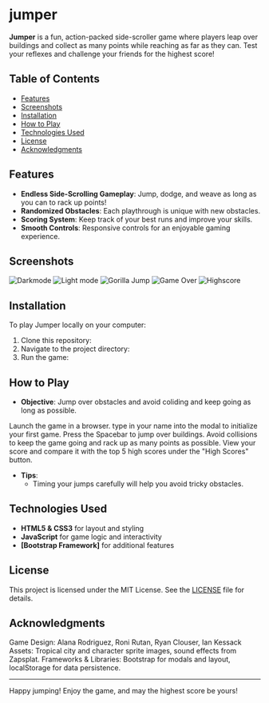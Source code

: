 <!--**under construction**-->
# jumper

**Jumper** is a fun, action-packed side-scroller game where players leap over buildings and collect as many points while reaching as far as they can. Test your reflexes and challenge your friends for the highest score!

## Table of Contents

- [Features](#features)
- [Screenshots](#screenshots)
- [Installation](#installation)
- [How to Play](#how-to-play)
- [Technologies Used](#technologies-used)
- [License](#license)
- [Acknowledgments](#Acknowledgments) 

## Features

- **Endless Side-Scrolling Gameplay**: Jump, dodge, and weave as long as you can to rack up points!
- **Randomized Obstacles**: Each playthrough is unique with new obstacles.
- **Scoring System**: Keep track of your best runs and improve your skills.
- **Smooth Controls**: Responsive controls for an enjoyable gaming experience.

## Screenshots
![Darkmode](https://github.com/user-attachments/assets/bb6ca281-02bf-4e11-a284-1c8c4629d4e6)
![Light mode](https://github.com/user-attachments/assets/d262fd44-631c-4b7b-bbb4-2ad4de941be1)
![Gorilla Jump](https://github.com/user-attachments/assets/898eb7ac-5e8b-4a47-a184-2276add7820a)
![Game Over](https://github.com/user-attachments/assets/d948b67d-1ced-4f57-9d59-536033f4a725)
![Highscore](https://github.com/user-attachments/assets/d9d1eee6-b4cd-4b7b-9acb-729005e6c5f8)

## Installation
To play Jumper locally on your computer:

1. Clone this repository:
2. Navigate to the project directory:
3. Run the game: 


## How to Play

- **Objective**: Jump over obstacles and avoid coliding and keep going as long as possible.

Launch the game in a browser.
type in your name into the modal to initialize your first game.
Press the Spacebar to jump over buildings.
Avoid collisions to keep the game going and rack up as many points as possible.
View your score and compare it with the top 5 high scores under the "High Scores" button.
- **Tips**:
  - Timing your jumps carefully will help you avoid tricky obstacles.

## Technologies Used

- **HTML5 & CSS3** for layout and styling
- **JavaScript** for game logic and interactivity
- **[Bootstrap Framework]** for additional features

## License

This project is licensed under the MIT License. See the [LICENSE](LICENSE) file for details.

## Acknowledgments

Game Design: Alana Rodriguez, Roni Rutan, Ryan Clouser, Ian Kessack
Assets: Tropical city and character sprite images, sound effects from Zapsplat.
Frameworks & Libraries: Bootstrap for modals and layout, localStorage for data persistence.

---

Happy jumping! Enjoy the game, and may the highest score be yours!
